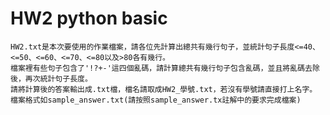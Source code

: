 # HW2 python basic
    HW2.txt是本次要使用的作業檔案，請各位先計算出總共有幾行句子，並統計句子長度<=40、<=50、<=60、<=70、<=80以及>80各有幾行。
    檔案裡有些句子包含了'!?+-'這四個亂碼，請計算總共有幾行句子包含亂碼，並且將亂碼去除後，再次統計句子長度。
    請將計算後的答案輸出成.txt檔，檔名請取成HW2_學號.txt，若沒有學號請直接打上名字。
    檔案格式如sample_answer.txt(請按照sample_answer.tx註解中的要求完成檔案)
